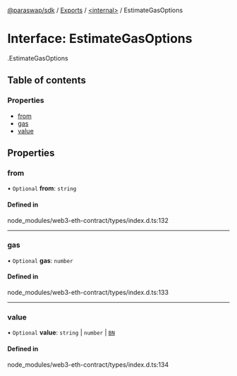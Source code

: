 [@paraswap/sdk](../README.md) / [Exports](../modules.md) / [<internal\>](../modules/internal_.md) / EstimateGasOptions

# Interface: EstimateGasOptions

[<internal>](../modules/internal_.md).EstimateGasOptions

## Table of contents

### Properties

- [from](internal_.EstimateGasOptions.md#from)
- [gas](internal_.EstimateGasOptions.md#gas)
- [value](internal_.EstimateGasOptions.md#value)

## Properties

### from

• `Optional` **from**: `string`

#### Defined in

node_modules/web3-eth-contract/types/index.d.ts:132

___

### gas

• `Optional` **gas**: `number`

#### Defined in

node_modules/web3-eth-contract/types/index.d.ts:133

___

### value

• `Optional` **value**: `string` \| `number` \| [`BN`](../classes/internal_.BN-1.md)

#### Defined in

node_modules/web3-eth-contract/types/index.d.ts:134
